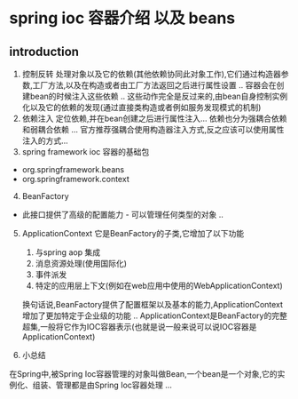 # spring ioc 容器介绍 以及 beans
## introduction
1. 控制反转
    处理对象以及它的依赖(其他依赖协同此对象工作),它们通过构造器参数,工厂方法,以及在构造或者由工厂方法返回之后进行属性设置 ..
    容器会在创建bean的时候注入这些依赖 ..
    这些动作完全是反过来的,由bean自身控制实例化以及它的依赖的发现(通过直接类构造或者例如服务发现模式的机制)
2. 依赖注入
    定位依赖,并在bean创建之后进行属性注入...
    依赖也分为强耦合依赖和弱耦合依赖 ...
    官方推荐强耦合使用构造器注入方式,反之应该可以使用属性注入的方式...
3. spring framework ioc 容器的基础包
- org.springframework.beans 
- org.springframework.context
4. BeanFactory
 - 此接口提供了高级的配置能力 - 可以管理任何类型的对象 ..
5. ApplicationContext
它是BeanFactory的子类,它增加了以下功能
   1. 与spring aop 集成
   2. 消息资源处理(使用国际化)
   3. 事件派发
   4. 特定的应用层上下文(例如在web应用中使用的WebApplicationContext)
   
    换句话说,BeanFactory提供了配置框架以及基本的能力,ApplicationContext增加了更加特定于企业级的功能 ..
    ApplicationContext是BeanFactory的完整超集,一般将它作为IOC容器表示(也就是说一般来说可以说IOC容器是ApplicationContext)
6. 小总结

在Spring中,被Spring Ioc容器管理的对象叫做Bean,一个bean是一个对象,它的实例化、组装、管理都是由Spring Ioc容器处理 ...


